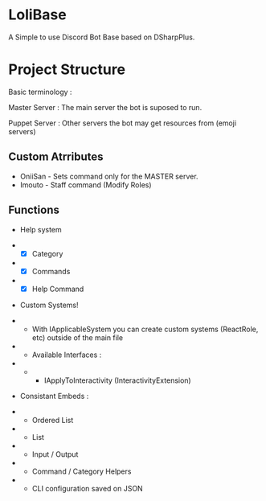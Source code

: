 # LoliBase
A Simple to use Discord Bot Base based on DSharpPlus.

# Project Structure
Basic terminology :

Master Server : The main server the bot is suposed to run.

Puppet Server : Other servers the bot may get resources from (emoji servers)

## Custom Atrributes
- OniiSan - Sets command only for the MASTER server.
 - Imouto - Staff command (Modify Roles)

## Functions 

 - Help system
 -  - [x] Category
 -  - [x] Commands
 - - [x] Help Command
 
 - Custom Systems!
 - - With IApplicableSystem you can create custom systems (ReactRole, etc) outside of the main file 
 - - Available Interfaces :
 - - - IApplyToInteractivity (InteractivityExtension)

 - Consistant Embeds :
 - - Ordered List
 - - List
 - - Input / Output
 -  - Command / Category Helpers
 - - CLI configuration saved on JSON
